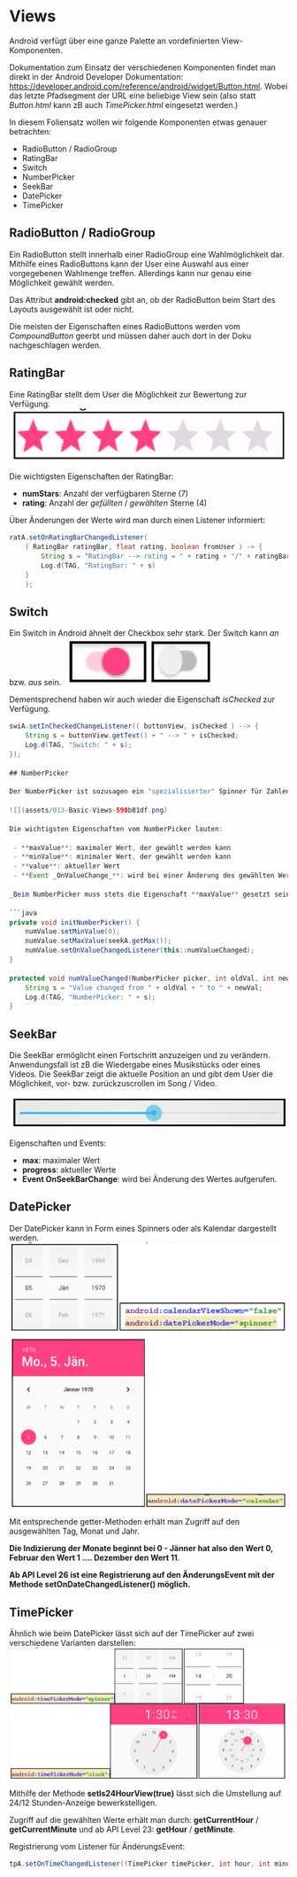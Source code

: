 # Views

Android verfügt über eine ganze Palette an vordefinierten View-Komponenten.

Dokumentation zum Einsatz der verschiedenen Komponenten findet man direkt in der Android Developer Dokumentation: https://developer.android.com/reference/android/widget/Button.html. Wobei das letzte Pfadsegment der URL eine beliebige View sein (also statt _Button.html_ kann zB auch _TimePicker.html_ eingesetzt werden.)

In diesem Foliensatz wollen wir folgende Komponenten etwas genauer betrachten:

 - RadioButton / RadioGroup
 - RatingBar
 - Switch
 - NumberPicker
 - SeekBar
 - DatePicker
 - TimePicker

## RadioButton / RadioGroup

Ein RadioButton stellt innerhalb einer RadioGroup eine Wahlmöglichkeit dar. Mithilfe eines RadioButtons kann der User eine Auswahl aus einer vorgegebenen Wahlmenge treffen. Allerdings kann nur genau eine Möglichkeit gewählt werden.

Das Attribut __android:checked__ gibt an, ob der RadioButton beim Start des Layouts ausgewählt ist oder nicht.

Die meisten der Eigenschaften eines RadioButtons werden vom _CompoundButton_ geerbt und müssen daher auch dort in der Doku nachgeschlagen werden.

## RatingBar

Eine RatingBar stellt dem User die Möglichkeit zur Bewertung zur Verfügung.
![](assets/013-Basic-Views-f616b017.png)

Die wichtigsten Eigenschaften der RatingBar:
 - __numStars__: Anzahl der verfügbaren Sterne (7)
 - __rating__: Anzahl der _gefüllten_ / _gewählten_ Sterne (4)

Über Änderungen der Werte wird man durch einen Listener informiert:

```java
ratA.setOnRatingBarChangedListener(
    ( RatingBar ratingBar, float rating, boolean fromUser ) -> {
        String s = "RatingBar --> rating = " + rating + "/" + ratingBar.getNumStars();
        Log.d(TAG, "RatingBar: " + s)
    }
    );
```

## Switch

Ein Switch in Android ähnelt der Checkbox sehr stark. Der Switch kann _an_ bzw. _aus_ sein.
![](assets/013-Basic-Views-cad40c88.png)

Dementsprechend haben wir auch wieder die Eigenschaft _isChecked_ zur Verfügung.

```java
swiA.setInCheckedChangeListener(( buttonView, isChecked ) --> {
    String s = buttonView.getText() + " --> " + isChecked;
    Log.d(TAG, "Switch: " + s);
});

## NumberPicker

Der NumberPicker ist sozusagen ein "spezialisierter" Spinner für Zahlen.

![](assets/013-Basic-Views-598b81df.png)

Die wichtigsten Eigenschaften vom NumberPicker lauten:

 - **maxValue**: maximaler Wert, der gewählt werden kann
 - **minValue**: minimaler Wert, der gewählt werden kann
 - **value**: aktueller Wert
 - **Event _OnValueChange_**: wird bei einer Änderung des gewählten Werts aufgerufen.

_Beim NumberPicker muss stets die Eigenschaft **maxValue** gesetzt sein, sonst wird nur eine '0' angezeigt. Diesen Wert kann man aber nur programmatisch über den Java Code setzen und nicht im XML File definieren!_

```java
private void initNumberPicker() {
    numValue.setMinValue(0);
    numValue.setMaxValue(seekA.getMax());
    numValue.setOnValueChangedListener(this::numValueChanged);
}

protected void numValueChanged(NumberPicker picker, int oldVal, int newVal) {
    String s = "Value changed from " + oldVal + " to " + newVal;
    Log.d(TAG, "NumberPicker: " + s);
}
```

## SeekBar

Die SeekBar ermöglicht einen Fortschritt anzuzeigen und zu verändern. Anwendungsfall ist zB die Wiedergabe eines Musikstücks oder eines Videos. Die SeekBar zeigt die aktuelle Position an und gibt dem User die Möglichkeit, vor- bzw. zurückzuscrollen im Song / Video.

![](assets/013-Basic-Views-ea7059f2.png)

Eigenschaften und Events:

 - **max**: maximaler Wert
 - **progress**: aktueller Werte
 - **Event OnSeekBarChange**: wird bei Änderung des Wertes aufgerufen.

## DatePicker

Der DatePicker kann in Form eines Spinners oder als Kalendar dargestellt werden.
![](assets/013-Basic-Views-a9f4287c.png)
![](assets/013-Basic-Views-bd95df3c.png)

Mit entsprechende getter-Methoden erhält man Zugriff auf den ausgewählten Tag, Monat und Jahr.

**__Die Indizierung der Monate beginnt bei 0 - Jänner hat also den Wert 0, Februar den Wert 1 .... Dezember den Wert 11__**.

__Ab API Level 26 ist eine Registrierung auf den ÄnderungsEvent mit der Methode **setOnDateChangedListener()** möglich.__

## TimePicker

Ähnlich wie beim DatePicker lässt sich auf der TimePicker auf zwei verschiedene Varianten darstellen:
![](assets/013-Basic-Views-752629c1.png)

Mithilfe der Methode **setIs24HourView(true)** lässt sich die Umstellung auf 24/12 Stunden-Anzeige bewerkstelligen.

Zugriff auf die gewählten Werte erhält man durch: **getCurrentHour** / **getCurrentMinute** und ab API Level 23: **getHour** / **getMinute**.

Registrierung vom Listener für ÄnderungsEvent:

```Java
tpA.setOnTimeChangedListener((TimePicker timePicker, int hour, int minute ) -> Log.d(TAG, "onTimeChanged: " + hour + ":" + minute));
```
